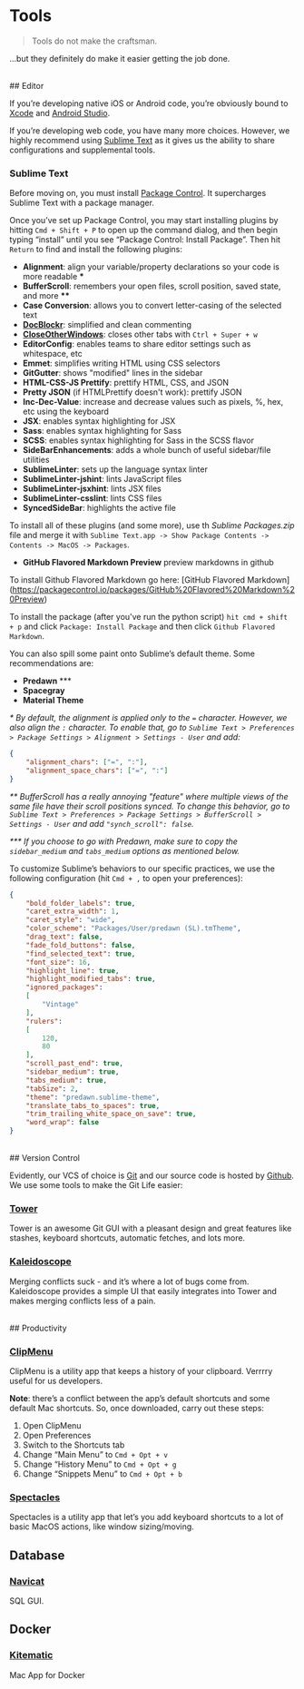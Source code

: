 # Tools

> Tools do not make the craftsman.

...but they definitely do make it easier getting the job done.


<br />
## Editor

If you’re developing native iOS or Android code, you’re obviously bound to [Xcode](https://developer.apple.com/xcode/) and [Android Studio](http://developer.android.com/sdk/index.html).

If you’re developing web code, you have many more choices. However, we highly recommend using [Sublime Text](http://www.sublimetext.com/) as it gives us the ability to share configurations and supplemental tools.

### Sublime Text

Before moving on, you must install [Package Control](https://sublime.wbond.net/installation). It supercharges Sublime Text with a package manager.

Once you’ve set up Package Control, you may start installing plugins by hitting `Cmd + Shift + P` to open up the command dialog, and then begin typing “install” until you see “Package Control: Install Package”. Then hit `Return` to find and install the following plugins:

- **Alignment**: align your variable/property declarations so your code is more readable __*__
- **BufferScroll**: remembers your open files, scroll position, saved state, and more __**__
- **Case Conversion**: allows you to convert letter-casing of the selected text
- **[DocBlockr](https://github.com/spadgos/sublime-jsdocs)**: simplified and clean commenting
- **[CloseOtherWindows](https://github.com/werkzeugh/CloseOtherWindows_SublimePlugin)**: closes other tabs with `Ctrl + Super + w`
- **EditorConfig**: enables teams to share editor settings such as whitespace, etc
- **Emmet**: simplifies writing HTML using CSS selectors
- **GitGutter**: shows "modified" lines in the sidebar
- **HTML-CSS-JS Prettify**: prettify HTML, CSS, and JSON
- **Pretty JSON** (if HTMLPrettify doesn't work): prettify JSON
- **Inc-Dec-Value**: increase and decrease values such as pixels, %, hex, etc using the keyboard
- **JSX**: enables syntax highlighting for JSX
- **Sass**: enables syntax highlighting for Sass
- **SCSS**: enables syntax highlighting for Sass in the SCSS flavor
- **SideBarEnhancements**: adds a whole bunch of useful sidebar/file utilities
- **SublimeLinter**: sets up the language syntax linter
- **SublimeLinter-jshint**: lints JavaScript files
- **SublimeLinter-jsxhint**: lints JSX files
- **SublimeLinter-csslint**: lints CSS files
- **SyncedSideBar**: highlights the active file

To install all of these plugins (and some more), use th *Sublime Packages.zip* file and merge it with `Sublime Text.app -> Show Package Contents -> Contents -> MacOS -> Packages`.

- **GitHub Flavored Markdown Preview** preview markdowns in github

To install Github Flavored Markdown go here: [GitHub Flavored Markdown]  (https://packagecontrol.io/packages/GitHub%20Flavored%20Markdown%20Preview)

To install the package (after you've run the python script) `hit cmd + shift + p` and click `Package: Install Package` and then click `Github Flavored Markdown`.

You can also spill some paint onto Sublime’s default theme. Some recommendations are:

- **Predawn** ***
- **Spacegray**
- **Material Theme**

_\* By default, the alignment is applied only to the `=` character. However, we also align the `:` character. To enable that, go to `Sublime Text > Preferences > Package Settings > Alignment > Settings - User` and add:_
```json
{
    "alignment_chars": ["=", ":"],
    "alignment_space_chars": ["=", ":"]
}
```

_\** BufferScroll has a really annoying "feature" where multiple views of the same file have their scroll positions synced. To change this behavior, go to `Sublime Text > Preferences > Package Settings > BufferScroll > Settings - User` and add `"synch_scroll": false`._

_\*** If you choose to go with Predawn, make sure to copy the `sidebar_medium` and `tabs_medium` options as mentioned below._

To customize Sublime’s behaviors to our specific practices, we use the following configuration (hit `Cmd + ,` to open your preferences):

```json
{
    "bold_folder_labels": true,
    "caret_extra_width": 1,
    "caret_style": "wide",
    "color_scheme": "Packages/User/predawn (SL).tmTheme",
    "drag_text": false,
    "fade_fold_buttons": false,
    "find_selected_text": true,
    "font_size": 16,
    "highlight_line": true,
    "highlight_modified_tabs": true,
    "ignored_packages":
    [
        "Vintage"
    ],
    "rulers":
    [
        120,
        80
    ],
    "scroll_past_end": true,
    "sidebar_medium": true,
    "tabs_medium": true,
    "tabSize": 2,
    "theme": "predawn.sublime-theme",
    "translate_tabs_to_spaces": true,
    "trim_trailing_white_space_on_save": true,
    "word_wrap": false
}
```


<br />
## Version Control

Evidently, our VCS of choice is [Git](http://git-scm.com/) and our source code is hosted by [Github](http://github.com/). We use some tools to make the Git Life easier:

### [Tower](http://www.git-tower.com/)

Tower is an awesome Git GUI with a pleasant design and great features like stashes, keyboard shortcuts, automatic fetches, and lots more.

### [Kaleidoscope](http://www.kaleidoscopeapp.com/)

Merging conflicts suck - and it’s where a lot of bugs come from. Kaleidoscope provides a simple UI that easily integrates into Tower and makes merging conflicts less of a pain.


<br />
## Productivity

### [ClipMenu](http://www.clipmenu.com/)

ClipMenu is a utility app that keeps a history of your clipboard. Verrrry useful for us developers.

**Note**: there’s a conflict between the app’s default shortcuts and some default Mac shortcuts. So, once downloaded, carry out these steps:

1. Open ClipMenu
2. Open Preferences
3. Switch to the Shortcuts tab
4. Change “Main Menu” to `Cmd + Opt + v`
5. Change “History Menu” to `Cmd + Opt + g`
6. Change “Snippets Menu” to `Cmd + Opt + b`

### [Spectacles](https://www.spectacleapp.com/)

Spectacles is a utility app that let’s you add keyboard shortcuts to a lot of basic MacOS actions, like window sizing/moving.





## Database


### [Navicat](http://www.navicat.com/download)

SQL GUI.

## Docker

### [Kitematic](https://kitematic.com/)

Mac App for Docker
